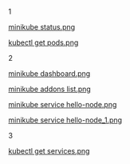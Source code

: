 1

[minikube status.png](https://github.com/loshkarevev/Homeworks/blob/main/12-kubernetes-01-intro/minikube%20status.png)

[kubectl get pods.png](https://github.com/loshkarevev/Homeworks/blob/main/12-kubernetes-01-intro/kubectl%20get%20pods.png)

2

[minikube dashboard.png](https://github.com/loshkarevev/Homeworks/blob/main/12-kubernetes-01-intro/minikube%20dashboard.png)

[minikube addons list.png](https://github.com/loshkarevev/Homeworks/blob/main/12-kubernetes-01-intro/minikube%20addons%20list.png)

[minikube service hello-node.png](https://github.com/loshkarevev/Homeworks/blob/main/12-kubernetes-01-intro/minikube%20service%20hello-node.png)

[minikube service hello-node_1.png](https://github.com/loshkarevev/Homeworks/blob/main/12-kubernetes-01-intro/minikube%20service%20hello-node_1.png)

3

[kubectl get services.png](https://github.com/loshkarevev/Homeworks/blob/main/12-kubernetes-01-intro/kubectl%20get%20services.png)
